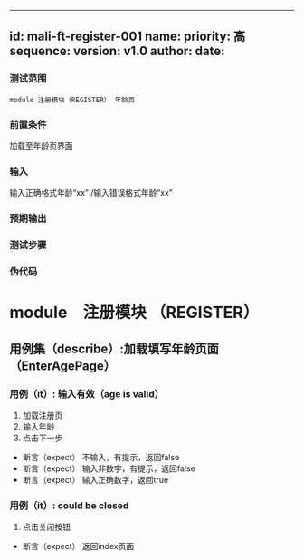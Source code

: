 --------
id: mali-ft-register-001
name: 
priority: 高
sequence: 
version: v1.0
author: 
date: 
--------
### 测试范围
    module 注册模块（REGISTER） 年龄页

### 前置条件
  加载至年龄页界面
### 输入
  输入正确格式年龄“xx”
  /输入错误格式年龄“xx”
### 预期输出

### 测试步骤




### 伪代码

# module　注册模块 （REGISTER）

## 用例集（describe）:加载填写年龄页面（EnterAgePage）

### 用例（it）: 输入有效（age is valid）
1. 加载注册页
2. 输入年龄
3. 点击下一步
* 断言（expect） 不输入，有提示，返回false
* 断言（expect） 输入非数字，有提示，返回false
* 断言（expect） 输入正确数字，返回true
### 用例（it）: could be closed
1. 点击关闭按钮 
* 断言（expect） 返回index页面